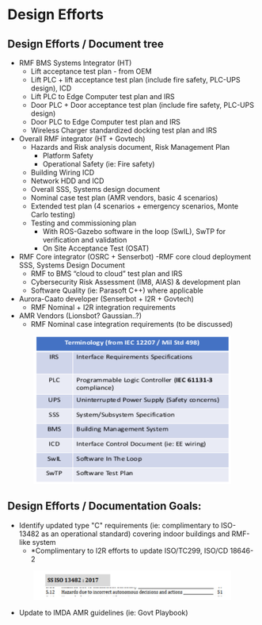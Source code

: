 # Design Efforts

## Design Efforts / Document tree
- RMF BMS Systems Integrator (HT)
    - Lift acceptance test plan - from OEM
    - Lift PLC + lift acceptance test plan (include fire safety, PLC-UPS design), ICD
    - Lift PLC to Edge Computer test plan and IRS
    - Door PLC + Door acceptance test plan (include fire safety, PLC-UPS design)
    - Door PLC to Edge Computer test plan and IRS
    - Wireless Charger standardized docking test plan and IRS
- Overall RMF integrator (HT + Govtech)
    - Hazards and Risk analysis document, Risk Management Plan
        - Platform Safety
        - Operational Safety (ie: Fire safety)
    - Building Wiring ICD
    -  Network HDD and ICD
    -  Overall SSS, Systems design document
    -  Nominal case test plan (AMR vendors, basic 4 scenarios)
    -  Extended test plan (4 scenarios + emergency scenarios, Monte Carlo testing)
    -  Testing and commissioning plan
        - With ROS-Gazebo software in the loop (SwIL), SwTP for verification and validation
        - On Site Acceptance Test (OSAT)
- RMF Core integrator (OSRC + Senserbot)
    -RMF core cloud deployment SSS, Systems Design Document
    - RMF to BMS “cloud to cloud” test plan and IRS
    - Cybersecurity Risk Assessment (IM8, AIAS) & development plan
    - Software Quality (ie: Parasoft C++) where applicable
- Aurora-Caato developer (Senserbot + I2R + Govtech)
    - RMF Nominal + I2R integration requirements
- AMR Vendors (Lionsbot? Gaussian..?)
    - RMF Nominal case integration requirements (to be discussed)

<!--- ![termin](../images/termin.png)-->
<p align="center">
    <img width="400" height="300" src="../images/termin.png">
</p>

## Design Efforts / Documentation Goals:

- Identify updated type "C" requirements (ie: complimentary to ISO-
13482 as an operational standard) covering indoor buildings and
RMF-like system
    - *Complimentary to I2R efforts to update ISO/TC299, ISO/CD 18646-2

<!--- ![SS ISO 13482:2017](../images/iso.png)-->
<p align="center">
    <img width="400" height="60" src="../images/iso.png">
</p>

- Update to IMDA AMR guidelines (ie: Govt Playbook)